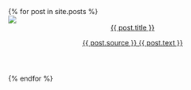 <article class="posts">
  {% for post in site.posts %}
    <div class="post">
      <a href="{{ post.link }}">
        <div class="thumb">
          <img src="{{ post.img }}">
        </div>
        <header class="content">
          {{ post.title }}
          <p><span class="source">{{ post.source }}</span> {{ post.text }}</p>
        </header>
        <footer>
        </footer>
      </a>
    </div>
  {% endfor %}
</article>
